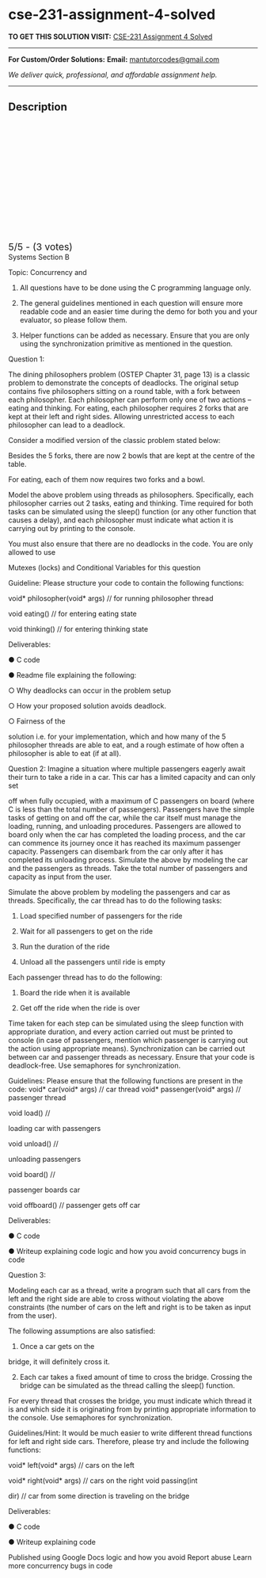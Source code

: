 # cse-231-assignment-4-solved
**TO GET THIS SOLUTION VISIT:** [CSE-231 Assignment 4 Solved](https://mantutor.com/product/cse-231-operating-solved/)


---

**For Custom/Order Solutions:** **Email:** mantutorcodes@gmail.com  

*We deliver quick, professional, and affordable assignment help.*

---

<h2>Description</h2>



<div class="kk-star-ratings kksr-auto kksr-align-center kksr-valign-top" data-payload="{&quot;align&quot;:&quot;center&quot;,&quot;id&quot;:&quot;114216&quot;,&quot;slug&quot;:&quot;default&quot;,&quot;valign&quot;:&quot;top&quot;,&quot;ignore&quot;:&quot;&quot;,&quot;reference&quot;:&quot;auto&quot;,&quot;class&quot;:&quot;&quot;,&quot;count&quot;:&quot;3&quot;,&quot;legendonly&quot;:&quot;&quot;,&quot;readonly&quot;:&quot;&quot;,&quot;score&quot;:&quot;5&quot;,&quot;starsonly&quot;:&quot;&quot;,&quot;best&quot;:&quot;5&quot;,&quot;gap&quot;:&quot;4&quot;,&quot;greet&quot;:&quot;Rate this product&quot;,&quot;legend&quot;:&quot;5\/5 - (3 votes)&quot;,&quot;size&quot;:&quot;24&quot;,&quot;title&quot;:&quot;CSE-231 Assignment 4 Solved&quot;,&quot;width&quot;:&quot;138&quot;,&quot;_legend&quot;:&quot;{score}\/{best} - ({count} {votes})&quot;,&quot;font_factor&quot;:&quot;1.25&quot;}">

<div class="kksr-stars">

<div class="kksr-stars-inactive">
            <div class="kksr-star" data-star="1" style="padding-right: 4px">


<div class="kksr-icon" style="width: 24px; height: 24px;"></div>
        </div>
            <div class="kksr-star" data-star="2" style="padding-right: 4px">


<div class="kksr-icon" style="width: 24px; height: 24px;"></div>
        </div>
            <div class="kksr-star" data-star="3" style="padding-right: 4px">


<div class="kksr-icon" style="width: 24px; height: 24px;"></div>
        </div>
            <div class="kksr-star" data-star="4" style="padding-right: 4px">


<div class="kksr-icon" style="width: 24px; height: 24px;"></div>
        </div>
            <div class="kksr-star" data-star="5" style="padding-right: 4px">


<div class="kksr-icon" style="width: 24px; height: 24px;"></div>
        </div>
    </div>

<div class="kksr-stars-active" style="width: 138px;">
            <div class="kksr-star" style="padding-right: 4px">


<div class="kksr-icon" style="width: 24px; height: 24px;"></div>
        </div>
            <div class="kksr-star" style="padding-right: 4px">


<div class="kksr-icon" style="width: 24px; height: 24px;"></div>
        </div>
            <div class="kksr-star" style="padding-right: 4px">


<div class="kksr-icon" style="width: 24px; height: 24px;"></div>
        </div>
            <div class="kksr-star" style="padding-right: 4px">


<div class="kksr-icon" style="width: 24px; height: 24px;"></div>
        </div>
            <div class="kksr-star" style="padding-right: 4px">


<div class="kksr-icon" style="width: 24px; height: 24px;"></div>
        </div>
    </div>
</div>


<div class="kksr-legend" style="font-size: 19.2px;">
            5/5 - (3 votes)    </div>
    </div>
Systems Section B

Topic: Concurrency and

1. All questions have to be done using the C programming language only.

2. The general guidelines mentioned in each question will ensure more readable code and an easier time during the demo for both you and your evaluator, so please follow them.

3. Helper functions can be added as necessary. Ensure that you are only using the synchronization primitive as mentioned in the question.

Question 1:

The dining philosophers problem (OSTEP Chapter 31, page 13) is a classic problem to demonstrate the concepts of deadlocks. The original setup contains five philosophers sitting on a round table, with a fork between each philosopher. Each philosopher can perform only one of two actions – eating and thinking. For eating, each philosopher requires 2 forks that are kept at their left and right sides. Allowing unrestricted access to each philosopher can lead to a deadlock.

Consider a modified version of the classic problem stated below:

Besides the 5 forks, there are now 2 bowls that are kept at the centre of the table.

For eating, each of them now requires two forks and a bowl.

Model the above problem using threads as philosophers. Specifically, each philosopher carries out 2 tasks, eating and thinking. Time required for both tasks can be simulated using the sleep() function (or any other function that causes a delay), and each philosopher must indicate what action it is carrying out by printing to the console.

You must also ensure that there are no deadlocks in the code. You are only allowed to use

Mutexes (locks) and Conditional Variables for this question

Guideline: Please structure your code to contain the following functions:

void* philosopher(void* args) // for running philosopher thread

void eating() // for entering eating state

void thinking() // for entering thinking state

Deliverables:

● C code

● Readme file explaining the following:

○ Why deadlocks can occur in the problem setup

○ How your proposed solution avoids deadlock.

○ Fairness of the

solution i.e. for your implementation, which and how many of the 5 philosopher threads are able to eat, and a rough estimate of how often a philosopher is able to eat (if at all).

Question 2: Imagine a situation where multiple passengers eagerly await their turn to take a ride in a car. This car has a limited capacity and can only set

off when fully occupied, with a maximum of C passengers on board (where C is less than the total number of passengers). Passengers have the simple tasks of getting on and off the car, while the car itself must manage the loading, running, and unloading procedures. Passengers are allowed to board only when the car has completed the loading process, and the car can commence its journey once it has reached its maximum passenger capacity. Passengers can disembark from the car only after it has completed its unloading process. Simulate the above by modeling the car and the passengers as threads. Take the total number of passengers and capacity as input from the user.

Simulate the above problem by modeling the passengers and car as threads. Specifically, the car thread has to do the following tasks:

1. Load specified number of passengers for the ride

2. Wait for all passengers to get on the ride

3. Run the duration of the ride

4. Unload all the passengers until ride is empty

Each passenger thread has to do the following:

1. Board the ride when it is available

2. Get off the ride when the ride is over

Time taken for each step can be simulated using the sleep function with appropriate duration, and every action carried out must be printed to console (in case of passengers, mention which passenger is carrying out the action using appropriate means). Synchronization can be carried out between car and passenger threads as necessary. Ensure that your code is deadlock-free. Use semaphores for synchronization.

Guidelines: Please ensure that the following functions are present in the code: void* car(void* args) // car thread void* passenger(void* args) // passenger thread

void load() //

loading car with passengers

void unload() //

unloading passengers

void board() //

passenger boards car

void offboard() // passenger gets off car

Deliverables:

● C code

● Writeup explaining code logic and how you avoid concurrency bugs in code

Question 3:

Modeling each car as a thread, write a program such that all cars from the left and the right side are able to cross without violating the above constraints (the number of cars on the left and right is to be taken as input from the user).

The following assumptions are also satisfied:

1. Once a car gets on the

bridge, it will definitely cross it.

2. Each car takes a fixed amount of time to cross the bridge. Crossing the bridge can be simulated as the thread calling the sleep() function.

For every thread that crosses the bridge, you must indicate which thread it is and which side it is originating from by printing appropriate information to the console. Use semaphores for synchronization.

Guidelines/Hint: It would be much easier to write different thread functions for left and right side cars. Therefore, please try and include the following functions:

void* left(void* args) // cars on the left

void* right(void* args) // cars on the right void passing(int

dir) // car from some direction is traveling on the bridge

Deliverables:

● C code

● Writeup explaining code

Published using Google Docs logic and how you avoid Report abuse Learn more concurrency bugs in code
